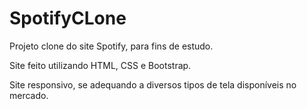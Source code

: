 # SpotifyCLone

Projeto clone do site Spotify, para fins de estudo.

Site feito utilizando HTML, CSS e Bootstrap.

Site responsivo, se adequando a diversos tipos de tela disponíveis no mercado.
